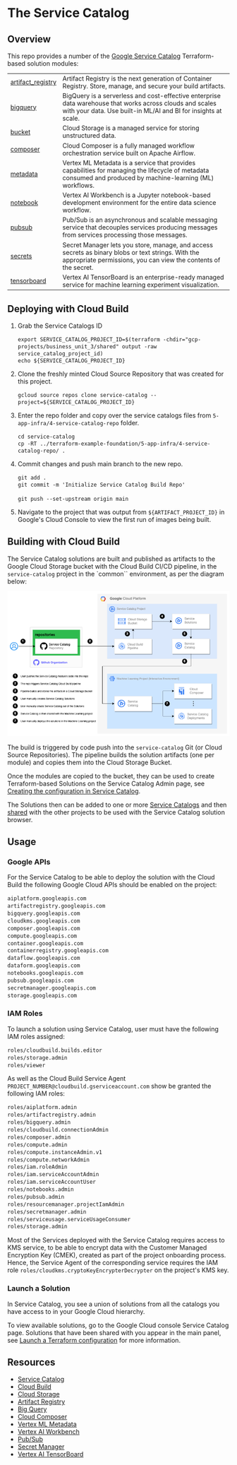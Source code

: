 # The Service Catalog

## Overview

This repo provides a number of the [Google Service Catalog](https://cloud.google.com/service-catalog) Terraform-based solution modules:

<table>
<tbody>
<tr>
<td><a href="modules/artifact_registry/README.md">artifact_registry</a></td>
<td>Artifact Registry is the next generation of Container Registry. Store, manage, and secure your build artifacts.</td>
</tr>
<tr>
<td><a href="modules/bigquery/README.md">bigquery</a></td>
<td>BigQuery is a serverless and cost-effective enterprise data warehouse that works across clouds and scales with your data. Use built-in ML/AI and BI for insights at scale. </td>
</tr>
<tr>
<td><a href="modules/bucket/README.md">bucket</a></td>
<td>Cloud Storage is a managed service for storing unstructured data. </td>
</tr>
<tr>
<td><a href="modules/composer/README.md">composer</a></td>
<td>Cloud Composer is a fully managed workflow orchestration service built on Apache Airflow.</td>
</tr>
<tr>
<td><a href="modules/metadata/README.md">metadata</a></td>
<td>Vertex ML Metadata is a service that provides capabilities for managing the lifecycle of metadata consumed and produced by machine-learning (ML) workflows.</td>
</tr>
<tr>
<td><a href="modules/notebook/README.md">notebook</a></td>
<td>Vertex AI Workbench is a Jupyter notebook-based development environment for the entire data science workflow.</td>
</tr>
<tr>
<td><a href="modules/pubsub/README.md">pubsub</a></td>
<td>Pub/Sub is an asynchronous and scalable messaging service that decouples services producing messages from services processing those messages.</td>
</tr>
<tr>
<td><a href="modules/secrets/README.md">secrets</a></td>
<td>Secret Manager lets you store, manage, and access secrets as binary blobs or text strings. With the appropriate permissions, you can view the contents of the secret.</td>
</tr>
<tr>
<td><a href="modules/tensorboard/README.md">tensorboard</a></td>
<td>Vertex AI TensorBoard is an enterprise-ready managed service for machine learning experiment visualization.</td>
</tr>
</tbody>
</table>

## Deploying with Cloud Build

1. Grab the Service Catalogs ID
   ```shell
   export SERVICE_CATALOG_PROJECT_ID=$(terraform -chdir="gcp-projects/business_unit_3/shared" output -raw service_catalog_project_id)
   echo ${SERVICE_CATALOG_PROJECT_ID}
   ``` 

1. Clone the freshly minted Cloud Source Repository that was created for this project. 
   ```shell
   gcloud source repos clone service-catalog --project=${SERVICE_CATALOG_PROJECT_ID}
   ```
1. Enter the repo folder and copy over the service catalogs files from `5-app-infra/4-service-catalog-repo` folder.
   ```shell
   cd service-catalog
   cp -RT ../terraform-example-foundation/5-app-infra/4-service-catalog-repo/ .
   ```

1. Commit changes and push main branch to the new repo.
   ```shell
   git add .
   git commit -m 'Initialize Service Catalog Build Repo'

   git push --set-upstream origin main
   ```

1. Navigate to the project that was output from `${ARTIFACT_PROJECT_ID}` in Google's Cloud Console to view the first run of images being built.


## Building with Cloud Build

The Service Catalog solutions are built and published as artifacts to the Google Cloud Storage bucket with the Cloud Build CI/CD pipeline, in the `service-catalog` project in the `common`` environment, as per the diagram below:

![Service Catalog Workflow](img/workflow.png "Service Catalog Workflow")

The build is triggered by code push into the `service-catalog` Git (or Cloud Source Repositories). The pipeline builds the solution artifacts (one per module) and copies them into the Cloud Storage Bucket.

Once the modules are copied to the bucket, they can be used to create Terraform-based Solutions on the Service Catalog Admin page, see [Creating the configuration in Service Catalog](https://cloud.google.com/service-catalog/docs/terraform-configuration#create_config).

The Solutions then can be added to one or more [Service Catalogs](https://cloud.google.com/service-catalog/docs/create-catalog) and then [shared](https://cloud.google.com/service-catalog/docs/share-catalog) with the other projects to be used with the Service Catalog solution browser.

## Usage

### Google APIs

For the Service Catalog to be able to deploy the solution with the Cloud Build the following Google Cloud APIs should be enabled on the project:

```bash
aiplatform.googleapis.com
artifactregistry.googleapis.com
bigquery.googleapis.com
cloudkms.googleapis.com
composer.googleapis.com
compute.googleapis.com
container.googleapis.com
containerregistry.googleapis.com
dataflow.googleapis.com
dataform.googleapis.com
notebooks.googleapis.com
pubsub.googleapis.com
secretmanager.googleapis.com
storage.googleapis.com
```

### IAM Roles

To launch a solution using Service Catalog, user must have the following IAM roles assigned:

```bash
roles/cloudbuild.builds.editor
roles/storage.admin
roles/viewer
```

As well as the Cloud Build Service Agent `PROJECT_NUMBER@cloudbuild.gserviceaccount.com` show be granted the following IAM roles:

```bash
roles/aiplatform.admin
roles/artifactregistry.admin
roles/bigquery.admin
roles/cloudbuild.connectionAdmin
roles/composer.admin
roles/compute.admin
roles/compute.instanceAdmin.v1
roles/compute.networkAdmin
roles/iam.roleAdmin
roles/iam.serviceAccountAdmin
roles/iam.serviceAccountUser
roles/notebooks.admin
roles/pubsub.admin
roles/resourcemanager.projectIamAdmin
roles/secretmanager.admin
roles/serviceusage.serviceUsageConsumer
roles/storage.admin
```

Most of the Services deployed with the Service Catalog requires access to KMS service, to be able to encrypt data with the Customer Managed Encryption Key (CMEK), created as part of the project onboarding process. Hence, the Service Agent of the corresponding service requires the IAM role `roles/cloudkms.cryptoKeyEncrypterDecrypter` on the project's KMS key.

### Launch a Solution

In Service Catalog, you see a union of solutions from all the catalogs you have access to in your Google Cloud hierarchy.

To view available solutions, go to the Google Cloud console Service Catalog page. Solutions that have been shared with you appear in the main panel, see [Launch a Terraform configuration](https://cloud.google.com/service-catalog/docs/view-and-launch#launch_terraform) for more information.

## Resources

* [Service Catalog](https://cloud.google.com/service-catalog/docs)
* [Cloud Build](https://cloud.google.com/build/docs)
* [Cloud Storage](https://cloud.google.com/storage/docs)
* [Artifact Registry](https://cloud.google.com/artifact-registry/docs)
* [Big Query](https://cloud.google.com/bigquery/docs)
* [Cloud Composer](https://cloud.google.com/composer/docs)
* [Vertex ML Metadata](https://cloud.google.com/vertex-ai/docs/ml-metadata/introduction)
* [Vertex AI Workbench](https://cloud.google.com/vertex-ai/docs/workbench/introduction)
* [Pub/Sub](https://cloud.google.com/pubsub/docs)
* [Secret Manager](https://cloud.google.com/secret-manager/docs)
* [Vertex AI TensorBoard](https://cloud.google.com/vertex-ai/docs/experiments/tensorboard-introduction)
